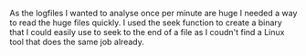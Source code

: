 As the logfiles I wanted to analyse once per minute are huge I needed a way 
to read the huge files quickly. I used the seek function to create a binary 
that I could easily use to seek to the end of a file as I coudn't find a Linux 
tool that does the same job already.


